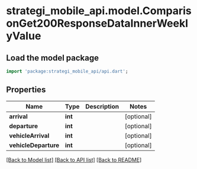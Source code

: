 # strategi_mobile_api.model.ComparisonGet200ResponseDataInnerWeeklyValue

## Load the model package
```dart
import 'package:strategi_mobile_api/api.dart';
```

## Properties
Name | Type | Description | Notes
------------ | ------------- | ------------- | -------------
**arrival** | **int** |  | [optional] 
**departure** | **int** |  | [optional] 
**vehicleArrival** | **int** |  | [optional] 
**vehicleDeparture** | **int** |  | [optional] 

[[Back to Model list]](../README.md#documentation-for-models) [[Back to API list]](../README.md#documentation-for-api-endpoints) [[Back to README]](../README.md)


